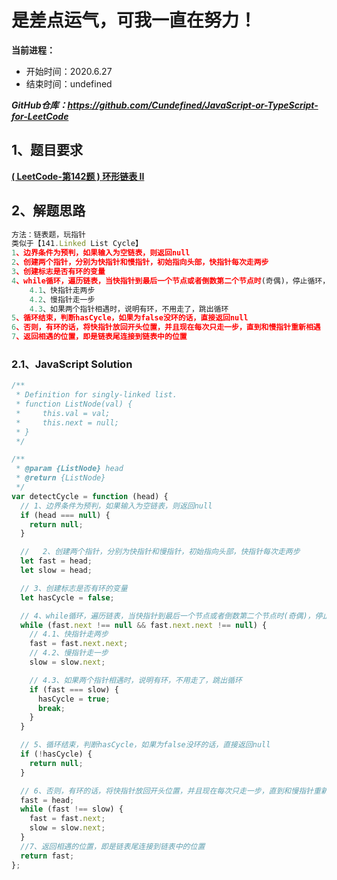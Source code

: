 ﻿# 是差点运气，可我一直在努力！
**当前进程：**

 - 开始时间：2020.6.27 
 - 结束时间：undefined

***GitHub仓库：https://github.com/Cundefined/JavaScript-or-TypeScript-for-LeetCode***



## 1、题目要求
[**( LeetCode-第142题 )  环形链表 II**](https://leetcode-cn.com/problems/linked-list-cycle-ii/)
     




## 2、解题思路
```javascript
方法：链表题，玩指针
类似于【141.Linked List Cycle】
1、边界条件为预判，如果输入为空链表，则返回null
2、创建两个指针，分别为快指针和慢指针，初始指向头部，快指针每次走两步
3、创建标志是否有环的变量
4、while循环，遍历链表，当快指针到最后一个节点或者倒数第二个节点时(奇偶)，停止循环，否则：
    4.1、快指针走两步
    4.2、慢指针走一步
    4.3、如果两个指针相遇时，说明有环，不用走了，跳出循环
5、循环结束，判断hasCycle，如果为false没环的话，直接返回null
6、否则，有环的话，将快指针放回开头位置，并且现在每次只走一步，直到和慢指针重新相遇
7、返回相遇的位置，即是链表尾连接到链表中的位置
```


### 2.1、JavaScript Solution

```javascript
/**
 * Definition for singly-linked list.
 * function ListNode(val) {
 *     this.val = val;
 *     this.next = null;
 * }
 */

/**
 * @param {ListNode} head
 * @return {ListNode}
 */
var detectCycle = function (head) {
  // 1、边界条件为预判，如果输入为空链表，则返回null
  if (head === null) {
    return null;
  }

  //   2、创建两个指针，分别为快指针和慢指针，初始指向头部，快指针每次走两步
  let fast = head;
  let slow = head;

  // 3、创建标志是否有环的变量
  let hasCycle = false;

  // 4、while循环，遍历链表，当快指针到最后一个节点或者倒数第二个节点时(奇偶)，停止循环，否则：
  while (fast.next !== null && fast.next.next !== null) {
    // 4.1、快指针走两步
    fast = fast.next.next;
    // 4.2、慢指针走一步
    slow = slow.next;

    // 4.3、如果两个指针相遇时，说明有环，不用走了，跳出循环
    if (fast === slow) {
      hasCycle = true;
      break;
    }
  }

  // 5、循环结束，判断hasCycle，如果为false没环的话，直接返回null
  if (!hasCycle) {
    return null;
  }

  // 6、否则，有环的话，将快指针放回开头位置，并且现在每次只走一步，直到和慢指针重新相遇
  fast = head;
  while (fast !== slow) {
    fast = fast.next;
    slow = slow.next;
  }
  //7、返回相遇的位置，即是链表尾连接到链表中的位置
  return fast;
};
```


